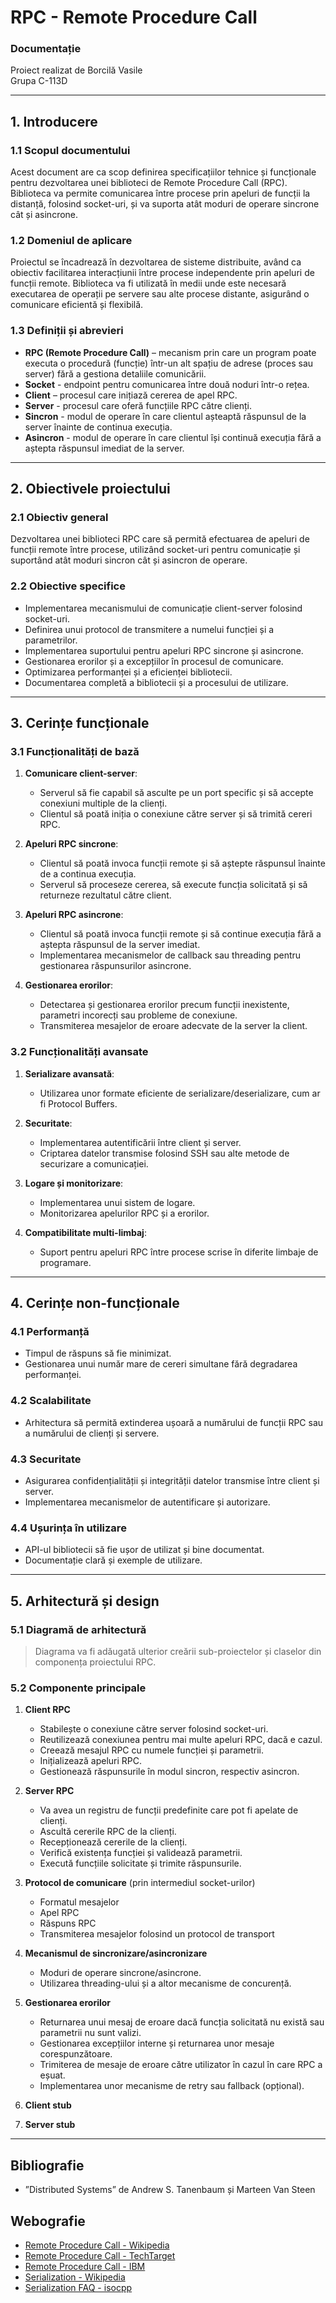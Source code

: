 # RPC - Remote Procedure Call

### Documentație

Proiect realizat de Borcilă Vasile  
Grupa C-113D

---

## 1. Introducere

### 1.1 Scopul documentului

Acest document are ca scop definirea specificațiilor tehnice și funcționale pentru dezvoltarea unei biblioteci de Remote Procedure Call (RPC). Biblioteca va permite comunicarea între procese prin apeluri de funcții la distanță, folosind socket-uri, și va suporta atât moduri de operare sincrone cât și asincrone.

### 1.2 Domeniul de aplicare

Proiectul se încadrează în dezvoltarea de sisteme distribuite, având ca obiectiv facilitarea interacțiunii între procese independente prin apeluri de funcții remote. Biblioteca va fi utilizată în medii unde este necesară executarea de operații pe servere sau alte procese distante, asigurând o comunicare eficientă și flexibilă.

### 1.3 Definiții și abrevieri

- **RPC (Remote Procedure Call)** – mecanism prin care un program poate executa o procedură (funcție) într-un alt spațiu de adrese (proces sau server) fără a gestiona detaliile comunicării.
- **Socket** - endpoint pentru comunicarea între două noduri într-o rețea.
- **Client** – procesul care inițiază cererea de apel RPC.
- **Server** - procesul care oferă funcțiile RPC către clienți.
- **Sincron** - modul de operare în care clientul așteaptă răspunsul de la server înainte de continua execuția.
- **Asincron** - modul de operare în care clientul își continuă execuția fără a aștepta răspunsul imediat de la server.

---

## 2. Obiectivele proiectului

### 2.1 Obiectiv general

Dezvoltarea unei biblioteci RPC care să permită efectuarea de apeluri de funcții remote între procese, utilizând socket-uri pentru comunicație și suportând atât moduri sincron cât și asincron de operare.

### 2.2 Obiective specifice

- Implementarea mecanismului de comunicație client-server folosind socket-uri.
- Definirea unui protocol de transmitere a numelui funcției și a parametrilor.
- Implementarea suportului pentru apeluri RPC sincrone și asincrone.
- Gestionarea erorilor și a excepțiilor în procesul de comunicare.
- Optimizarea performanței și a eficienței bibliotecii.
- Documentarea completă a bibliotecii și a procesului de utilizare.

---

## 3. Cerințe funcționale

### 3.1 Funcționalități de bază

1. **Comunicare client-server**:
    - Serverul să fie capabil să asculte pe un port specific și să accepte conexiuni multiple de la clienți.
    - Clientul să poată iniția o conexiune către server și să trimită cereri RPC.

2. **Apeluri RPC sincrone**:
    - Clientul să poată invoca funcții remote și să aștepte răspunsul înainte de a continua execuția.
    - Serverul să proceseze cererea, să execute funcția solicitată și să returneze rezultatul către client.

3. **Apeluri RPC asincrone**:
    - Clientul să poată invoca funcții remote și să continue execuția fără a aștepta răspunsul de la server imediat.
    - Implementarea mecanismelor de callback sau threading pentru gestionarea răspunsurilor asincrone.

4. **Gestionarea erorilor**:
    - Detectarea și gestionarea erorilor precum funcții inexistente, parametri incorecți sau probleme de conexiune.
    - Transmiterea mesajelor de eroare adecvate de la server la client.

### 3.2 Funcționalități avansate

1. **Serializare avansată**:
    - Utilizarea unor formate eficiente de serializare/deserializare, cum ar fi Protocol Buffers.

2. **Securitate**:
    - Implementarea autentificării între client și server.
    - Criptarea datelor transmise folosind SSH sau alte metode de securizare a comunicației.

3. **Logare și monitorizare**:
    - Implementarea unui sistem de logare.
    - Monitorizarea apelurilor RPC și a erorilor.

4. **Compatibilitate multi-limbaj**:
    - Suport pentru apeluri RPC între procese scrise în diferite limbaje de programare.

---

## 4. Cerințe non-funcționale

### 4.1 Performanță

- Timpul de răspuns să fie minimizat.
- Gestionarea unui număr mare de cereri simultane fără degradarea performanței.

### 4.2 Scalabilitate

- Arhitectura să permită extinderea ușoară a numărului de funcții RPC sau a numărului de clienți și servere.

### 4.3 Securitate

- Asigurarea confidențialității și integrității datelor transmise între client și server.
- Implementarea mecanismelor de autentificare și autorizare.

### 4.4 Ușurința în utilizare

- API-ul bibliotecii să fie ușor de utilizat și bine documentat.
- Documentație clară și exemple de utilizare.

---

## 5. Arhitectură și design

### 5.1 Diagramă de arhitectură

> Diagrama va fi adăugată ulterior creării sub-proiectelor și claselor din componența proiectului RPC.

### 5.2 Componente principale

1. **Client RPC**
    - Stabilește o conexiune către server folosind socket-uri.
    - Reutilizează conexiunea pentru mai multe apeluri RPC, dacă e cazul.
    - Creează mesajul RPC cu numele funcției și parametrii.
    - Inițializează apeluri RPC.
    - Gestionează răspunsurile în modul sincron, respectiv asincron.

2. **Server RPC**
    - Va avea un registru de funcții predefinite care pot fi apelate de clienți.
    - Ascultă cererile RPC de la clienți.
    - Recepționează cererile de la clienți.
    - Verifică existența funcției și validează parametrii.
    - Execută funcțiile solicitate și trimite răspunsurile.

3. **Protocol de comunicare** (prin intermediul socket-urilor)
    - Formatul mesajelor
    - Apel RPC
    - Răspuns RPC
    - Transmiterea mesajelor folosind un protocol de transport

4. **Mecanismul de sincronizare/asincronizare**
    - Moduri de operare sincrone/asincrone.
    - Utilizarea threading-ului și a altor mecanisme de concurență.

5. **Gestionarea erorilor**
    - Returnarea unui mesaj de eroare dacă funcția solicitată nu există sau parametrii nu sunt valizi.
    - Gestionarea excepțiilor interne și returnarea unor mesaje corespunzătoare.
    - Trimiterea de mesaje de eroare către utilizator în cazul în care RPC a eșuat.
    - Implementarea unor mecanisme de retry sau fallback (opțional).

6. **Client stub**

7. **Server stub**

---

## Bibliografie

- ”Distributed Systems” de Andrew S. Tanenbaum și Marteen Van Steen

## Webografie

- [Remote Procedure Call - Wikipedia](https://en.wikipedia.org/wiki/Remote_procedure_call)
- [Remote Procedure Call - TechTarget](https://www.techtarget.com/searchapparchitecture/definition/Remote-Procedure-Call-RPC)
- [Remote Procedure Call - IBM](https://www.ibm.com/docs/en/aix/7.3?topic=concepts-remote-procedure-call)
- [Serialization - Wikipedia](https://en.wikipedia.org/wiki/Serialization)
- [Serialization FAQ - isocpp](https://isocpp.org/wiki/faq/serialization)


